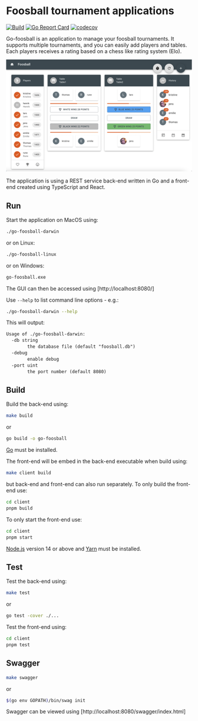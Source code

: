 # Foosball tournament applications

[![Build](https://github.com/jensborch/go-foosball/actions/workflows/push-master.yml/badge.svg)](https://github.com/jensborch/go-foosball/actions/workflows/push-master.yml)
[![Go Report Card](https://goreportcard.com/badge/github.com/jensborch/go-foosball)](https://goreportcard.com/report/github.com/jensborch/go-foosball)
[![codecov](https://codecov.io/gh/jensborch/go-foosball/branch/master/graph/badge.svg)](https://codecov.io/gh/jensborch/go-foosball)

Go-foosball is an application to manage your foosball tournaments. It supports multiple tournaments, and you can easily add players and tables. Each players receives a rating based on a chess like rating system (Elo).

![Screenshot](screenshot.png)

The application is using a REST service back-end written in Go and a front-end created using TypeScript and React.

## Run

Start the application on MacOS using:

```sh
./go-foosball-darwin
```

or on Linux:

```sh
./go-foosball-linux
```

or on Windows:

```bat
go-foosball.exe
```

The GUI can then be accessed using [http://localhost:8080/]

Use `--help` to list command line options - e.g.:

```sh
./go-foosball-darwin --help
```

This will output:

```txt
Usage of ./go-foosball-darwin:
  -db string
        the database file (default "foosball.db")
  -debug
        enable debug
  -port uint
        the port number (default 8080)
```

## Build

Build the back-end using:

```sh
make build
```

or

```sh
go build -o go-foosball
```

[Go](https://go.dev/) must be installed.

The front-end will be embed in the back-end executable when build using:

```sh
make client build
```

but back-end and front-end can also run separately. To only build the front-end use:

```sh
cd client
pnpm build
```

To only start the front-end use:

```sh
cd client
pnpm start
```

[Node.js](https://nodejs.org/) version 14 or above and [Yarn](https://yarnpkg.com/) must be installed.

## Test

Test the back-end using:

```sh
make test
```

or

```sh
go test -cover ./...
```

Test the front-end using:

```sh
cd client
pnpm test
```

## Swagger

```sh
make swagger
```

or

```sh
$(go env GOPATH)/bin/swag init
```

Swagger can be viewed using [http://localhost:8080/swagger/index.html]
